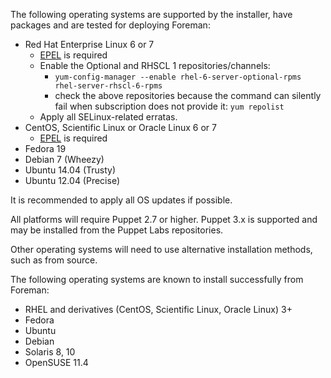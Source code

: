 The following operating systems are supported by the installer, have packages and are tested for deploying Foreman:

* Red Hat Enterprise Linux 6 or 7
  * [EPEL](http://fedoraproject.org/wiki/EPEL/FAQ#How_can_I_install_the_packages_from_the_EPEL_software_repository.3F) is required
  * Enable the Optional and RHSCL 1 repositories/channels:
    * `yum-config-manager --enable rhel-6-server-optional-rpms rhel-server-rhscl-6-rpms`
    * check the above repositories because the command can silently fail when subscription does not provide it: `yum repolist`
  * Apply all SELinux-related erratas.
* CentOS, Scientific Linux or Oracle Linux 6 or 7
  * [EPEL](http://fedoraproject.org/wiki/EPEL/FAQ#How_can_I_install_the_packages_from_the_EPEL_software_repository.3F) is required
* Fedora 19
* Debian 7 (Wheezy)
* Ubuntu 14.04 (Trusty)
* Ubuntu 12.04 (Precise)

It is recommended to apply all OS updates if possible.

All platforms will require Puppet 2.7 or higher.  Puppet 3.x is supported and may be installed from the Puppet Labs repositories.

Other operating systems will need to use alternative installation methods, such as from source.

The following operating systems are known to install successfully from Foreman:

* RHEL and derivatives (CentOS, Scientific Linux, Oracle Linux) 3+
* Fedora
* Ubuntu
* Debian
* Solaris 8, 10
* OpenSUSE 11.4
